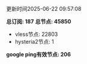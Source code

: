 更新时间2025-06-22 09:57:08

**总订阅: 187**
**总节点: 45850**
- vless节点: 22803
- hysteria2节点: 1

**google ping有效节点: 206**
